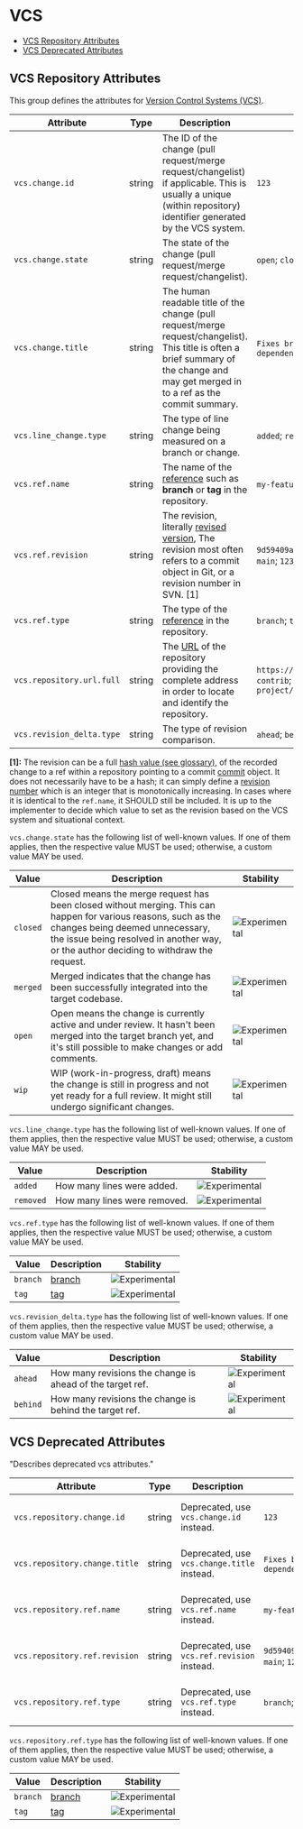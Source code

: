 <!--- Hugo front matter used to generate the website version of this page:
--->

<!-- NOTE: THIS FILE IS AUTOGENERATED. DO NOT EDIT BY HAND. -->
<!-- see templates/registry/markdown/attribute_namespace.md.j2 -->

# VCS

- [VCS Repository Attributes](#vcs-repository-attributes)
- [VCS Deprecated Attributes](#vcs-deprecated-attributes)

## VCS Repository Attributes

This group defines the attributes for [Version Control Systems (VCS)](https://en.wikipedia.org/wiki/Version_control).

| Attribute                 | Type   | Description                                                                                                                                                                                | Examples                                                                                                                             | Stability                                                        |
| ------------------------- | ------ | ------------------------------------------------------------------------------------------------------------------------------------------------------------------------------------------ | ------------------------------------------------------------------------------------------------------------------------------------ | ---------------------------------------------------------------- |
| `vcs.change.id`           | string | The ID of the change (pull request/merge request/changelist) if applicable. This is usually a unique (within repository) identifier generated by the VCS system.                           | `123`                                                                                                                                | ![Experimental](https://img.shields.io/badge/-experimental-blue) |
| `vcs.change.state`        | string | The state of the change (pull request/merge request/changelist).                                                                                                                           | `open`; `closed`; `merged`                                                                                                           | ![Experimental](https://img.shields.io/badge/-experimental-blue) |
| `vcs.change.title`        | string | The human readable title of the change (pull request/merge request/changelist). This title is often a brief summary of the change and may get merged in to a ref as the commit summary.    | `Fixes broken thing`; `feat: add my new feature`; `[chore] update dependency`                                                        | ![Experimental](https://img.shields.io/badge/-experimental-blue) |
| `vcs.line_change.type`    | string | The type of line change being measured on a branch or change.                                                                                                                              | `added`; `removed`                                                                                                                   | ![Experimental](https://img.shields.io/badge/-experimental-blue) |
| `vcs.ref.name`            | string | The name of the [reference](https://git-scm.com/docs/gitglossary#def_ref) such as **branch** or **tag** in the repository.                                                                 | `my-feature-branch`; `tag-1-test`                                                                                                    | ![Experimental](https://img.shields.io/badge/-experimental-blue) |
| `vcs.ref.revision`        | string | The revision, literally [revised version](https://www.merriam-webster.com/dictionary/revision), The revision most often refers to a commit object in Git, or a revision number in SVN. [1] | `9d59409acf479dfa0df1aa568182e43e43df8bbe28d60fcf2bc52e30068802cc`; `main`; `123`; `HEAD`                                            | ![Experimental](https://img.shields.io/badge/-experimental-blue) |
| `vcs.ref.type`            | string | The type of the [reference](https://git-scm.com/docs/gitglossary#def_ref) in the repository.                                                                                               | `branch`; `tag`                                                                                                                      | ![Experimental](https://img.shields.io/badge/-experimental-blue) |
| `vcs.repository.url.full` | string | The [URL](https://en.wikipedia.org/wiki/URL) of the repository providing the complete address in order to locate and identify the repository.                                              | `https://github.com/opentelemetry/open-telemetry-collector-contrib`; `https://gitlab.com/my-org/my-project/my-projects-project/repo` | ![Experimental](https://img.shields.io/badge/-experimental-blue) |
| `vcs.revision_delta.type` | string | The type of revision comparison.                                                                                                                                                           | `ahead`; `behind`                                                                                                                    | ![Experimental](https://img.shields.io/badge/-experimental-blue) |

**[1]:** The revision can be a full [hash value (see glossary)](https://nvlpubs.nist.gov/nistpubs/FIPS/NIST.FIPS.186-5.pdf),
of the recorded change to a ref within a repository pointing to a
commit [commit](https://git-scm.com/docs/git-commit) object. It does
not necessarily have to be a hash; it can simply define a
[revision number](https://svnbook.red-bean.com/en/1.7/svn.tour.revs.specifiers.html)
which is an integer that is monotonically increasing. In cases where
it is identical to the `ref.name`, it SHOULD still be included. It is
up to the implementer to decide which value to set as the revision
based on the VCS system and situational context.

`vcs.change.state` has the following list of well-known values. If one of them applies, then the respective value MUST be used; otherwise, a custom value MAY be used.

| Value    | Description                                                                                                                                                                                                                                 | Stability                                                        |
| -------- | ------------------------------------------------------------------------------------------------------------------------------------------------------------------------------------------------------------------------------------------- | ---------------------------------------------------------------- |
| `closed` | Closed means the merge request has been closed without merging. This can happen for various reasons, such as the changes being deemed unnecessary, the issue being resolved in another way, or the author deciding to withdraw the request. | ![Experimental](https://img.shields.io/badge/-experimental-blue) |
| `merged` | Merged indicates that the change has been successfully integrated into the target codebase.                                                                                                                                                 | ![Experimental](https://img.shields.io/badge/-experimental-blue) |
| `open`   | Open means the change is currently active and under review. It hasn't been merged into the target branch yet, and it's still possible to make changes or add comments.                                                                      | ![Experimental](https://img.shields.io/badge/-experimental-blue) |
| `wip`    | WIP (work-in-progress, draft) means the change is still in progress and not yet ready for a full review. It might still undergo significant changes.                                                                                        | ![Experimental](https://img.shields.io/badge/-experimental-blue) |

`vcs.line_change.type` has the following list of well-known values. If one of them applies, then the respective value MUST be used; otherwise, a custom value MAY be used.

| Value     | Description                  | Stability                                                        |
| --------- | ---------------------------- | ---------------------------------------------------------------- |
| `added`   | How many lines were added.   | ![Experimental](https://img.shields.io/badge/-experimental-blue) |
| `removed` | How many lines were removed. | ![Experimental](https://img.shields.io/badge/-experimental-blue) |

`vcs.ref.type` has the following list of well-known values. If one of them applies, then the respective value MUST be used; otherwise, a custom value MAY be used.

| Value    | Description                                                                                      | Stability                                                        |
| -------- | ------------------------------------------------------------------------------------------------ | ---------------------------------------------------------------- |
| `branch` | [branch](https://git-scm.com/docs/gitglossary#Documentation/gitglossary.txt-aiddefbranchabranch) | ![Experimental](https://img.shields.io/badge/-experimental-blue) |
| `tag`    | [tag](https://git-scm.com/docs/gitglossary#Documentation/gitglossary.txt-aiddeftagatag)          | ![Experimental](https://img.shields.io/badge/-experimental-blue) |

`vcs.revision_delta.type` has the following list of well-known values. If one of them applies, then the respective value MUST be used; otherwise, a custom value MAY be used.

| Value    | Description                                               | Stability                                                        |
| -------- | --------------------------------------------------------- | ---------------------------------------------------------------- |
| `ahead`  | How many revisions the change is ahead of the target ref. | ![Experimental](https://img.shields.io/badge/-experimental-blue) |
| `behind` | How many revisions the change is behind the target ref.   | ![Experimental](https://img.shields.io/badge/-experimental-blue) |

## VCS Deprecated Attributes

"Describes deprecated vcs attributes."

| Attribute                     | Type   | Description                                 | Examples                                                                                  | Stability                                                                                                  |
| ----------------------------- | ------ | ------------------------------------------- | ----------------------------------------------------------------------------------------- | ---------------------------------------------------------------------------------------------------------- |
| `vcs.repository.change.id`    | string | Deprecated, use `vcs.change.id` instead.    | `123`                                                                                     | ![Deprecated](https://img.shields.io/badge/-deprecated-red)<br>Deprecated, use `vcs.change.id` instead.    |
| `vcs.repository.change.title` | string | Deprecated, use `vcs.change.title` instead. | `Fixes broken thing`; `feat: add my new feature`; `[chore] update dependency`             | ![Deprecated](https://img.shields.io/badge/-deprecated-red)<br>Deprecated, use `vcs.change.title` instead. |
| `vcs.repository.ref.name`     | string | Deprecated, use `vcs.ref.name` instead.     | `my-feature-branch`; `tag-1-test`                                                         | ![Deprecated](https://img.shields.io/badge/-deprecated-red)<br>Deprecated, use `vcs.ref.name` instead.     |
| `vcs.repository.ref.revision` | string | Deprecated, use `vcs.ref.revision` instead. | `9d59409acf479dfa0df1aa568182e43e43df8bbe28d60fcf2bc52e30068802cc`; `main`; `123`; `HEAD` | ![Deprecated](https://img.shields.io/badge/-deprecated-red)<br>Deprecated, use `vcs.ref.revision` instead. |
| `vcs.repository.ref.type`     | string | Deprecated, use `vcs.ref.type` instead.     | `branch`; `tag`                                                                           | ![Deprecated](https://img.shields.io/badge/-deprecated-red)<br>Deprecated, use `vcs.ref.type` instead.     |

`vcs.repository.ref.type` has the following list of well-known values. If one of them applies, then the respective value MUST be used; otherwise, a custom value MAY be used.

| Value    | Description                                                                                      | Stability                                                        |
| -------- | ------------------------------------------------------------------------------------------------ | ---------------------------------------------------------------- |
| `branch` | [branch](https://git-scm.com/docs/gitglossary#Documentation/gitglossary.txt-aiddefbranchabranch) | ![Experimental](https://img.shields.io/badge/-experimental-blue) |
| `tag`    | [tag](https://git-scm.com/docs/gitglossary#Documentation/gitglossary.txt-aiddeftagatag)          | ![Experimental](https://img.shields.io/badge/-experimental-blue) |
